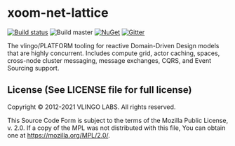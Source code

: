 # xoom-net-lattice

[![Build status](https://ci.appveyor.com/api/projects/status/iql6xn08f59n38j5?svg=true)](https://ci.appveyor.com/project/VlingoNetOwner/xoom-net-lattice/branch/master)
![Build master](https://github.com/vlingo-net/xoom-net-lattice/workflows/.NET/badge.svg)
[![NuGet](https://img.shields.io/nuget/v/Vlingo.Xoom.Lattice.svg)](https://www.nuget.org/packages/Vlingo.Xoom.Lattice)
[![Gitter](https://badges.gitter.im/vlingo-platform-net/community.svg)](https://gitter.im/vlingo-platform-net/community?utm_source=badge&utm_medium=badge&utm_campaign=pr-badge)

The vlingo/PLATFORM tooling for reactive Domain-Driven Design models that are highly concurrent. Includes compute grid, actor caching, spaces, cross-node cluster messaging, message exchanges, CQRS, and Event Sourcing support.

License (See LICENSE file for full license)
-------------------------------------------
Copyright © 2012-2021 VLINGO LABS. All rights reserved.

This Source Code Form is subject to the terms of the
Mozilla Public License, v. 2.0. If a copy of the MPL
was not distributed with this file, You can obtain
one at https://mozilla.org/MPL/2.0/.
